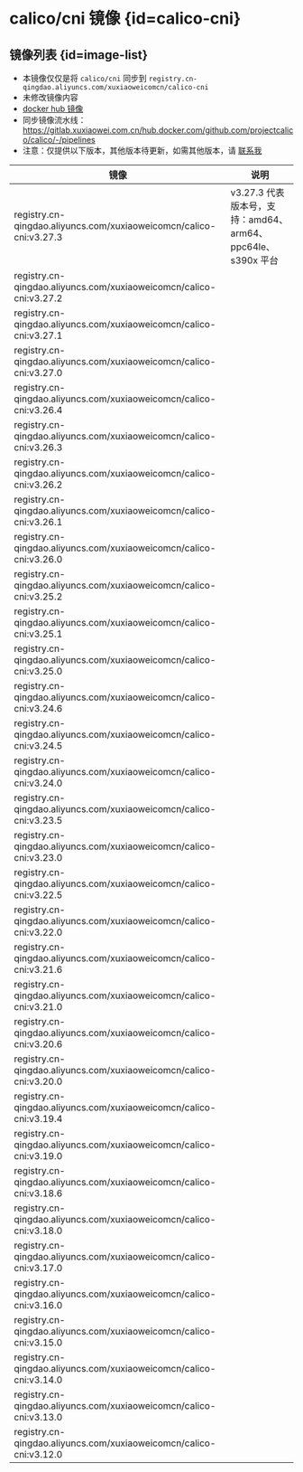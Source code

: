 # calico/cni 镜像 {id=calico-cni}

## 镜像列表 {id=image-list}

- 本镜像仅仅是将 `calico/cni` 同步到 `registry.cn-qingdao.aliyuncs.com/xuxiaoweicomcn/calico-cni`
- 未修改镜像内容
- [docker hub 镜像](https://hub.docker.com/r/calico/cni)
- 同步镜像流水线：https://gitlab.xuxiaowei.com.cn/hub.docker.com/github.com/projectcalico/calico/-/pipelines
- 注意：仅提供以下版本，其他版本待更新，如需其他版本，请 [联系我](../../../guide/website.md)

| 镜像                                                                 | 说明                                            |
|--------------------------------------------------------------------|-----------------------------------------------|
| registry.cn-qingdao.aliyuncs.com/xuxiaoweicomcn/calico-cni:v3.27.3 | v3.27.3 代表版本号，支持：amd64、arm64、ppc64le、s390x 平台 |
| registry.cn-qingdao.aliyuncs.com/xuxiaoweicomcn/calico-cni:v3.27.2 |                                               |
| registry.cn-qingdao.aliyuncs.com/xuxiaoweicomcn/calico-cni:v3.27.1 |                                               |
| registry.cn-qingdao.aliyuncs.com/xuxiaoweicomcn/calico-cni:v3.27.0 |                                               |
| registry.cn-qingdao.aliyuncs.com/xuxiaoweicomcn/calico-cni:v3.26.4 |                                               |
| registry.cn-qingdao.aliyuncs.com/xuxiaoweicomcn/calico-cni:v3.26.3 |                                               |
| registry.cn-qingdao.aliyuncs.com/xuxiaoweicomcn/calico-cni:v3.26.2 |                                               |
| registry.cn-qingdao.aliyuncs.com/xuxiaoweicomcn/calico-cni:v3.26.1 |                                               |
| registry.cn-qingdao.aliyuncs.com/xuxiaoweicomcn/calico-cni:v3.26.0 |                                               |
| registry.cn-qingdao.aliyuncs.com/xuxiaoweicomcn/calico-cni:v3.25.2 |                                               |
| registry.cn-qingdao.aliyuncs.com/xuxiaoweicomcn/calico-cni:v3.25.1 |                                               |
| registry.cn-qingdao.aliyuncs.com/xuxiaoweicomcn/calico-cni:v3.25.0 |                                               |
| registry.cn-qingdao.aliyuncs.com/xuxiaoweicomcn/calico-cni:v3.24.6 |                                               |
| registry.cn-qingdao.aliyuncs.com/xuxiaoweicomcn/calico-cni:v3.24.5 |                                               |
| registry.cn-qingdao.aliyuncs.com/xuxiaoweicomcn/calico-cni:v3.24.0 |                                               |
| registry.cn-qingdao.aliyuncs.com/xuxiaoweicomcn/calico-cni:v3.23.5 |                                               |
| registry.cn-qingdao.aliyuncs.com/xuxiaoweicomcn/calico-cni:v3.23.0 |                                               |
| registry.cn-qingdao.aliyuncs.com/xuxiaoweicomcn/calico-cni:v3.22.5 |                                               |
| registry.cn-qingdao.aliyuncs.com/xuxiaoweicomcn/calico-cni:v3.22.0 |                                               |
| registry.cn-qingdao.aliyuncs.com/xuxiaoweicomcn/calico-cni:v3.21.6 |                                               |
| registry.cn-qingdao.aliyuncs.com/xuxiaoweicomcn/calico-cni:v3.21.0 |                                               |
| registry.cn-qingdao.aliyuncs.com/xuxiaoweicomcn/calico-cni:v3.20.6 |                                               |
| registry.cn-qingdao.aliyuncs.com/xuxiaoweicomcn/calico-cni:v3.20.0 |                                               |
| registry.cn-qingdao.aliyuncs.com/xuxiaoweicomcn/calico-cni:v3.19.4 |                                               |
| registry.cn-qingdao.aliyuncs.com/xuxiaoweicomcn/calico-cni:v3.19.0 |                                               |
| registry.cn-qingdao.aliyuncs.com/xuxiaoweicomcn/calico-cni:v3.18.6 |                                               |
| registry.cn-qingdao.aliyuncs.com/xuxiaoweicomcn/calico-cni:v3.18.0 |                                               |
| registry.cn-qingdao.aliyuncs.com/xuxiaoweicomcn/calico-cni:v3.17.0 |                                               |
| registry.cn-qingdao.aliyuncs.com/xuxiaoweicomcn/calico-cni:v3.16.0 |                                               |
| registry.cn-qingdao.aliyuncs.com/xuxiaoweicomcn/calico-cni:v3.15.0 |                                               |
| registry.cn-qingdao.aliyuncs.com/xuxiaoweicomcn/calico-cni:v3.14.0 |                                               |
| registry.cn-qingdao.aliyuncs.com/xuxiaoweicomcn/calico-cni:v3.13.0 |                                               |
| registry.cn-qingdao.aliyuncs.com/xuxiaoweicomcn/calico-cni:v3.12.0 |                                               |

<style>

._image_registry_cn-qingdao_aliyuncs_com_xuxiaoweicomcn_calico-cni table tr th:nth-child(1), 
._image_registry_cn-qingdao_aliyuncs_com_xuxiaoweicomcn_calico-cni table tr td:nth-child(1) {
    min-width: 485px;
}

._image_registry_cn-qingdao_aliyuncs_com_xuxiaoweicomcn_calico-cni table tr th:nth-child(2), 
._image_registry_cn-qingdao_aliyuncs_com_xuxiaoweicomcn_calico-cni table tr td:nth-child(2) {
    min-width: 455px;
}

</style>